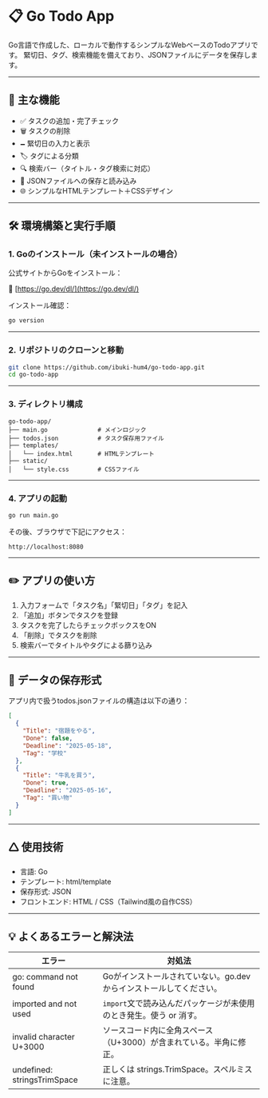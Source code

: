 # 📋 Go Todo App

Go言語で作成した、ローカルで動作するシンプルなWebベースのTodoアプリです。
緊切日、タグ、検索機能を備えており、JSONファイルにデータを保存します。

---

## 🚀 主な機能

* ✅ タスクの追加・完了チェック
* 🗑 タスクの削除
* 🗕 緊切日の入力と表示
* 🏷 タグによる分類
* 🔍 検索バー（タイトル・タグ検索に対応）
* 📀 JSONファイルへの保存と読み込み
* 🌐 シンプルなHTMLテンプレート＋CSSデザイン

---

## 🛠 環境構築と実行手順

### 1. Goのインストール（未インストールの場合）

公式サイトからGoをインストール：

🔗 [https://go.dev/dl/](https://go.dev/dl/)

インストール確認：

```bash
go version
```

---

### 2. リポジトリのクローンと移動

```bash
git clone https://github.com/ibuki-hum4/go-todo-app.git
cd go-todo-app
```

---

### 3. ディレクトリ構成

```
go-todo-app/
├── main.go              # メインロジック
├── todos.json           # タスク保存用ファイル
├── templates/
│   └── index.html       # HTMLテンプレート
├── static/
│   └── style.css        # CSSファイル
```

---

### 4. アプリの起動

```bash
go run main.go
```

その後、ブラウザで下記にアクセス：

```
http://localhost:8080
```

---

## ✏️ アプリの使い方

1. 入力フォームで「タスク名」「緊切日」「タグ」を記入
2. 「追加」ボタンでタスクを登録
3. タスクを完了したらチェックボックスをON
4. 「削除」でタスクを削除
5. 検索バーでタイトルやタグによる篩り込み

---

## 📀 データの保存形式

アプリ内で扱うtodos.jsonファイルの構造は以下の通り：

```json
[
  {
    "Title": "宿題をやる",
    "Done": false,
    "Deadline": "2025-05-18",
    "Tag": "学校"
  },
  {
    "Title": "牛乳を買う",
    "Done": true,
    "Deadline": "2025-05-16",
    "Tag": "買い物"
  }
]
```

---

## 🛆 使用技術

* 言語: Go
* テンプレート: html/template
* 保存形式: JSON
* フロントエンド: HTML / CSS（Tailwind風の自作CSS）

---


## 💡 よくあるエラーと解決法

| エラー                         | 対処法                                     |
| --------------------------- | --------------------------------------- |
| go: command not found       | Goがインストールされていない。go.dev からインストールしてください。  |
| imported and not used       | `import`文で読み込んだパッケージが未使用のとき発生。使う or 消す。 |
| invalid character U+3000    | ソースコード内に全角スペース（U+3000）が含まれている。半角に修正。    |
| undefined: stringsTrimSpace | 正しくは strings.TrimSpace。スペルミスに注意。        |
